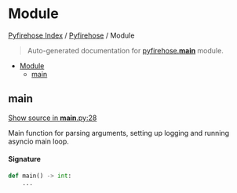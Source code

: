 # Module

[Pyfirehose Index](../README.md#pyfirehose-index) /
[Pyfirehose](./index.md#pyfirehose) /
Module

> Auto-generated documentation for [pyfirehose.__main__](https://github.com/pinax-network/pyfirehose/blob/main/pyfirehose/__main__.py) module.

- [Module](#module)
  - [main](#main)

## main

[Show source in __main__.py:28](https://github.com/pinax-network/pyfirehose/blob/main/pyfirehose/__main__.py#L28)

Main function for parsing arguments, setting up logging and running asyncio main loop.

#### Signature

```python
def main() -> int:
    ...
```


